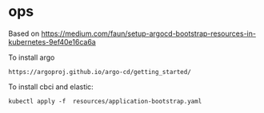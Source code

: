# ops
Based on https://medium.com/faun/setup-argocd-bootstrap-resources-in-kubernetes-9ef40e16ca6a

To install argo

`https://argoproj.github.io/argo-cd/getting_started/`

To install cbci and elastic:

`kubectl apply -f  resources/application-bootstrap.yaml`
